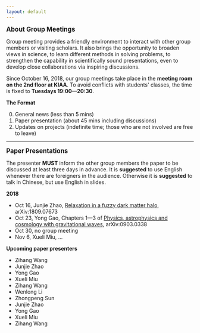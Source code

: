 ```yaml
---
layout: default
---
```



<big>**About Group Meetings**</big>

Group meeting provides a friendly environment to interact with other group
members or visiting scholars.  It also brings the opportunity to broaden views
in science, to learn different methods in solving problems, to strengthen the
capability in scientifically sound presentations, even to develop close
collaborations via inspiring discussions.

Since October 16, 2018, our group meetings take place in the **meeting room on
the 2nd floor at KIAA**. To avoid conflicts with students' classes, the time is
fixed to **Tuesdays 19:00—20:30**.

**The Format**

0. General news (less than 5 mins)
0. Paper presentation (about 45 mins including discussions)
0. Updates on projects (indefinite time; those who are not involved are free to
  leave)

<p></p>

---

<p></p>

<big>**Paper Presentations**</big>


The presenter **MUST** inform the other group members the paper to be discussed
at least three days in advance. It is **suggested** to use English whenever
there are foreigners in the audience. Otherwise it is **suggested** to talk in
Chinese, but use English in slides.

<p></p>

**2018**

- Oct 16, Junjie Zhao, [Relaxation in a fuzzy dark matter
  halo](https://arxiv.org/abs/1809.07673), arXiv:1809.07673
- Oct 23, Yong Gao, Chapters 1—3 of [Physics, astrophysics and cosmology with
  gravitational waves](https://arxiv.org/abs/0903.0338), arXiv:0903.0338
- Oct 30, no group meeting
- Nov 6, Xueli Miu, ...

<p></p>

**Upcoming paper presenters**

- Zihang Wang
- Junjie Zhao
- Yong Gao
- Xueli Miu
- Zihang Wang
- Wenlong Li
- Zhongpeng Sun
- Junjie Zhao
- Yong Gao
- Xueli Miu
- Zihang Wang

<p></p>
